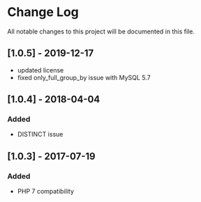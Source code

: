 # Change Log
All notable changes to this project will be documented in this file.

## [1.0.5] - 2019-12-17
- updated license
- fixed only_full_group_by issue with MySQL 5.7

## [1.0.4] - 2018-04-04

### Added
- DISTINCT issue

## [1.0.3] - 2017-07-19

### Added
- PHP 7 compatibility
